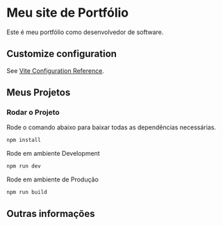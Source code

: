 # Meu site de Portfólio

Este é meu portfólio como desenvolvedor de software. 


## Customize configuration

See [Vite Configuration Reference](https://vitejs.dev/config/).

## Meus Projetos


### Rodar o Projeto

Rode o comando abaixo para baixar todas as dependências necessárias.
```sh
npm install
```

Rode em ambiente Development

```sh
npm run dev
```

Rode em ambiente de Produção
```sh
npm run build
```

## Outras informações
